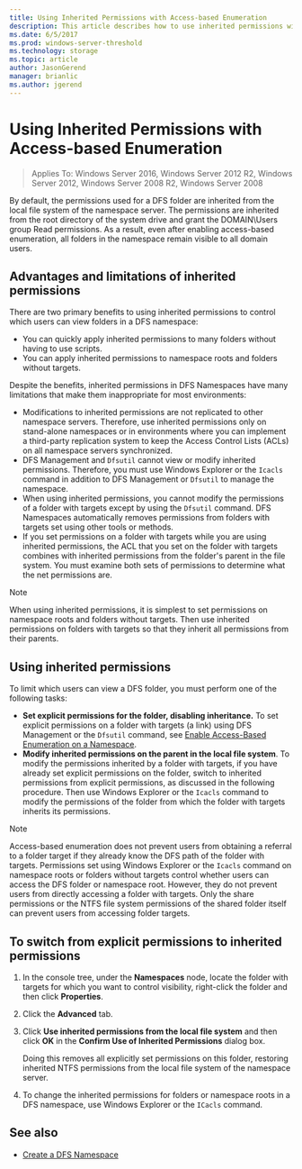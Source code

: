 ```yaml
---
title: Using Inherited Permissions with Access-based Enumeration
description: This article describes how to use inherited permissions with access-based enumeration
ms.date: 6/5/2017
ms.prod: windows-server-threshold
ms.technology: storage
ms.topic: article
author: JasonGerend
manager: brianlic
ms.author: jgerend
---
```


# Using Inherited Permissions with Access-based Enumeration

> Applies To: Windows Server 2016, Windows Server 2012 R2, Windows Server 2012, Windows Server 2008 R2, Windows Server 2008

By default, the permissions used for a DFS folder are inherited from the local file system of the namespace server. The permissions are inherited from the root directory of the system drive and grant the DOMAIN\\Users group Read permissions. As a result, even after enabling access-based enumeration, all folders in the namespace remain visible to all domain users.

## Advantages and limitations of inherited permissions

There are two primary benefits to using inherited permissions to control which users can view folders in a DFS namespace:

-   You can quickly apply inherited permissions to many folders without having to use scripts.
-   You can apply inherited permissions to namespace roots and folders without targets.

Despite the benefits, inherited permissions in DFS Namespaces have many limitations that make them inappropriate for most environments:

-   Modifications to inherited permissions are not replicated to other namespace servers. Therefore, use inherited permissions only on stand-alone namespaces or in environments where you can implement a third-party replication system to keep the Access Control Lists (ACLs) on all namespace servers synchronized.
-   DFS Management and `Dfsutil` cannot view or modify inherited permissions. Therefore, you must use Windows Explorer or the `Icacls` command in addition to DFS Management or `Dfsutil` to manage the namespace.
-   When using inherited permissions, you cannot modify the permissions of a folder with targets except by using the `Dfsutil` command. DFS Namespaces automatically removes permissions from folders with targets set using other tools or methods.
-   If you set permissions on a folder with targets while you are using inherited permissions, the ACL that you set on the folder with targets combines with inherited permissions from the folder's parent in the file system. You must examine both sets of permissions to determine what the net permissions are.

> [!NOTE]
> When using inherited permissions, it is simplest to set permissions on namespace roots and folders without targets. Then use inherited permissions on folders with targets so that they inherit all permissions from their parents.

## Using inherited permissions

To limit which users can view a DFS folder, you must perform one of the following tasks:

-   **Set explicit permissions for the folder, disabling inheritance.** To set explicit permissions on a folder with targets (a link) using DFS Management or the `Dfsutil` command, see [Enable Access-Based Enumeration on a Namespace](enable-access-based-enumeration-on-a-namespace.md).
-   **Modify inherited permissions on the parent in the local file system**. To modify the permissions inherited by a folder with targets, if you have already set explicit permissions on the folder, switch to inherited permissions from explicit permissions, as discussed in the following procedure. Then use Windows Explorer or the `Icacls` command to modify the permissions of the folder from which the folder with targets inherits its permissions.

> [!NOTE]
> Access-based enumeration does not prevent users from obtaining a referral to a folder target if they already know the DFS path of the folder with targets. Permissions set using Windows Explorer or the `Icacls` command on namespace roots or folders without targets control whether users can access the DFS folder or namespace root. However, they do not prevent users from directly accessing a folder with targets. Only the share permissions or the NTFS file system permissions of the shared folder itself can prevent users from accessing folder targets.

## To switch from explicit permissions to inherited permissions

1.  In the console tree, under the **Namespaces** node, locate the folder with targets for which you want to control visibility, right-click the folder and then click **Properties**.

2.  Click the **Advanced** tab.

3.  Click **Use inherited permissions from the local file system** and then click **OK** in the **Confirm Use of Inherited Permissions** dialog box.

    Doing this removes all explicitly set permissions on this folder, restoring inherited NTFS permissions from the local file system of the namespace server.

4.  To change the inherited permissions for folders or namespace roots in a DFS namespace, use Windows Explorer or the `ICacls` command.

## See also

-   [Create a DFS Namespace](create-a-dfs-namespace.md)


